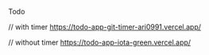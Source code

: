 Todo

// with timer
https://todo-app-git-timer-ari0991.vercel.app/

// without timer
https://todo-app-iota-green.vercel.app/ 
